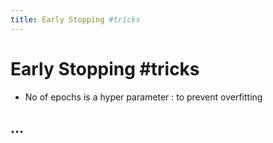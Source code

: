 ```yaml
---
title: Early Stopping #tricks
---
```


# Early Stopping #tricks
- No of epochs is a hyper parameter : to prevent overfitting

## …


























































































